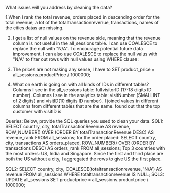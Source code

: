What issues will you address by cleaning the data?

1.When I rank the total revenue, orders placed in descending order
for the total revenue, a lot of the totaltransactionrevenue, transactions, names of the cities datas are missing.

2. I get a list of null values on the revenue side, meaning that the revenue column is not useful in the all_sessions table. I can use COALESCE to replace the null with "N/A". To encourage potential future data improvement. I can also use COALESCE to replace the null valus with "N/A" to flter out rows with null values using WHERE clause:

3. The prices are not making any sense, I have to SET product_price = all_sessions.productPrice / 1000000;

4. What on earth is going on with all kinds of IDs in different tables? Columns I see in the all_sessions table: fullvisitorID (17-18 digits ID number). Columns I see in the analytics table: visitNumber (SMALLINT of 2 digits)
and visitID(10 digits ID number). I joined values in different columns from different tables that are the same.
found out that the top customer with visitID is 

Queries:
Below, provide the SQL queries you used to clean your data.
SQL1:
      SELECT
          country,
          city,
          totalTransactionRevenue AS revenue,
          ROW_NUMBER() OVER (ORDER BY totalTransactionRevenue DESC) AS revenue_rank
      FROM
          all_sessions;
      for the order placed:
      SELECT
          country,
          city,
          transactions AS orders_placed,
          ROW_NUMBER() OVER (ORDER BY transactions DESC) AS orders_rank
      FROM
          all_sessions;
Top 3 countries with the most orders: US, India and Singapore. Since the first and third place are both the US without a city, I aggregated the rows to give US the first place.

SQL2:
      SELECT
      	country,
          city,
          COALESCE(totaltransactionrevenue, 'N/A') AS revenue
      FROM
          all_sessions
      WHERE 
          totaltransactionrevenue IS NULL;
SQL3:
      UPDATE all_sessions
      SET productprice = all_sessions.productprice / 1000000;



